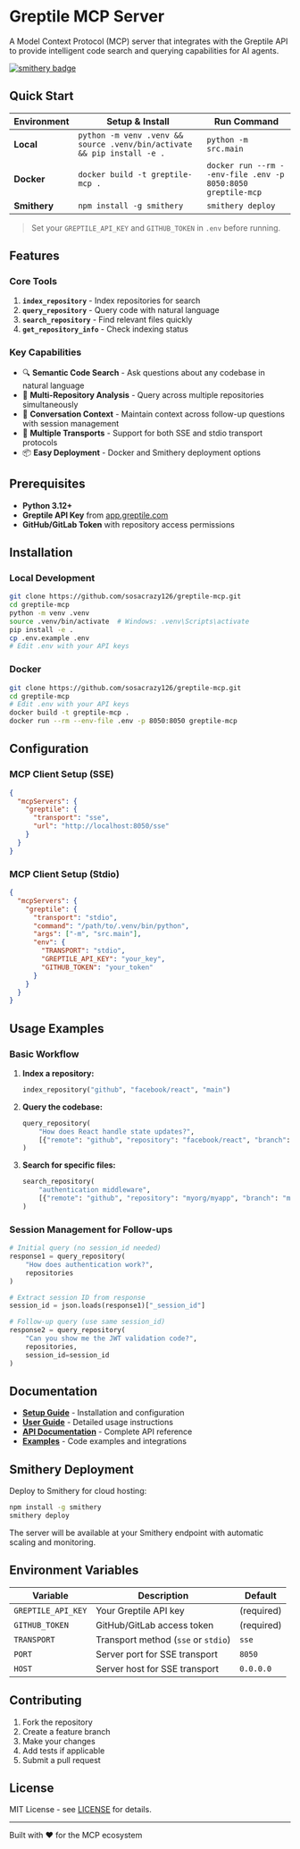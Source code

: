 # Greptile MCP Server

A Model Context Protocol (MCP) server that integrates with the Greptile API to provide intelligent code search and querying capabilities for AI agents.

[![smithery badge](https://smithery.ai/badge/@sosacrazy126/greptile-mcp)](https://smithery.ai/server/@sosacrazy126/greptile-mcp)

## Quick Start

| Environment | Setup & Install | Run Command |
|-------------|----------------|-------------|
| **Local** | `python -m venv .venv && source .venv/bin/activate && pip install -e .` | `python -m src.main` |
| **Docker** | `docker build -t greptile-mcp .` | `docker run --rm --env-file .env -p 8050:8050 greptile-mcp` |
| **Smithery** | `npm install -g smithery` | `smithery deploy` |

> Set your `GREPTILE_API_KEY` and `GITHUB_TOKEN` in `.env` before running.

## Features

### Core Tools

1. **`index_repository`** - Index repositories for search
2. **`query_repository`** - Query code with natural language
3. **`search_repository`** - Find relevant files quickly
4. **`get_repository_info`** - Check indexing status

### Key Capabilities

- 🔍 **Semantic Code Search** - Ask questions about any codebase in natural language
- 📖 **Multi-Repository Analysis** - Query across multiple repositories simultaneously
- 💬 **Conversation Context** - Maintain context across follow-up questions with session management
- 🚀 **Multiple Transports** - Support for both SSE and stdio transport protocols
- 📦 **Easy Deployment** - Docker and Smithery deployment options

## Prerequisites

- **Python 3.12+**
- **Greptile API Key** from [app.greptile.com](https://app.greptile.com/settings/api)
- **GitHub/GitLab Token** with repository access permissions

## Installation

### Local Development

```bash
git clone https://github.com/sosacrazy126/greptile-mcp.git
cd greptile-mcp
python -m venv .venv
source .venv/bin/activate  # Windows: .venv\Scripts\activate
pip install -e .
cp .env.example .env
# Edit .env with your API keys
```

### Docker

```bash
git clone https://github.com/sosacrazy126/greptile-mcp.git
cd greptile-mcp
# Edit .env with your API keys
docker build -t greptile-mcp .
docker run --rm --env-file .env -p 8050:8050 greptile-mcp
```

## Configuration

### MCP Client Setup (SSE)

```json
{
  "mcpServers": {
    "greptile": {
      "transport": "sse",
      "url": "http://localhost:8050/sse"
    }
  }
}
```

### MCP Client Setup (Stdio)

```json
{
  "mcpServers": {
    "greptile": {
      "transport": "stdio",
      "command": "/path/to/.venv/bin/python",
      "args": ["-m", "src.main"],
      "env": {
        "TRANSPORT": "stdio",
        "GREPTILE_API_KEY": "your_key",
        "GITHUB_TOKEN": "your_token"
      }
    }
  }
}
```

## Usage Examples

### Basic Workflow

1. **Index a repository:**
   ```python
   index_repository("github", "facebook/react", "main")
   ```

2. **Query the codebase:**
   ```python
   query_repository(
       "How does React handle state updates?",
       [{"remote": "github", "repository": "facebook/react", "branch": "main"}]
   )
   ```

3. **Search for specific files:**
   ```python
   search_repository(
       "authentication middleware",
       [{"remote": "github", "repository": "myorg/myapp", "branch": "main"}]
   )
   ```

### Session Management for Follow-ups

```python
# Initial query (no session_id needed)
response1 = query_repository(
    "How does authentication work?",
    repositories
)

# Extract session ID from response
session_id = json.loads(response1)["_session_id"]

# Follow-up query (use same session_id)
response2 = query_repository(
    "Can you show me the JWT validation code?",
    repositories,
    session_id=session_id
)
```

## Documentation

- **[Setup Guide](docs/setup/)** - Installation and configuration
- **[User Guide](docs/USER_GUIDE.md)** - Detailed usage instructions
- **[API Documentation](docs/api/)** - Complete API reference
- **[Examples](examples/)** - Code examples and integrations

## Smithery Deployment

Deploy to Smithery for cloud hosting:

```bash
npm install -g smithery
smithery deploy
```

The server will be available at your Smithery endpoint with automatic scaling and monitoring.

## Environment Variables

| Variable | Description | Default |
|----------|-------------|---------|
| `GREPTILE_API_KEY` | Your Greptile API key | (required) |
| `GITHUB_TOKEN` | GitHub/GitLab access token | (required) |
| `TRANSPORT` | Transport method (`sse` or `stdio`) | `sse` |
| `PORT` | Server port for SSE transport | `8050` |
| `HOST` | Server host for SSE transport | `0.0.0.0` |

## Contributing

1. Fork the repository
2. Create a feature branch
3. Make your changes
4. Add tests if applicable
5. Submit a pull request

## License

MIT License - see [LICENSE](LICENSE) for details.

---

Built with ❤️ for the MCP ecosystem